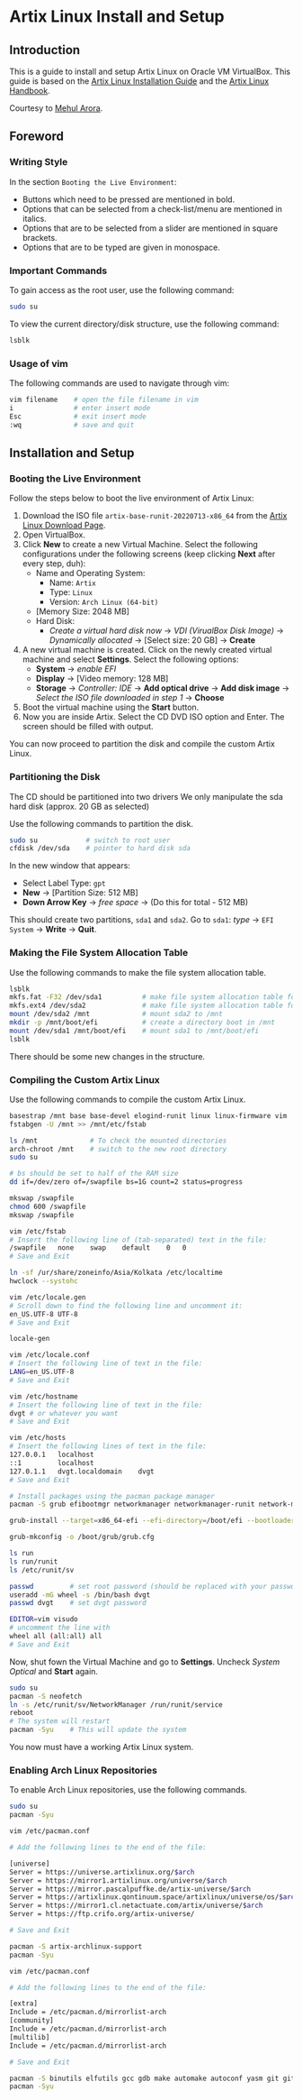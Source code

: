 # Artix Linux Install and Setup

## Introduction

This is a guide to install and setup Artix Linux on Oracle VM VirtualBox. This guide is based on the [Artix Linux Installation Guide](https://artixlinux.org/wiki/Installation_Guide) and the [Artix Linux Handbook](https://artixlinux.org/wiki/Handbook:Contents). 

Courtesy to [Mehul Arora](https://github.com/sociallyencrypted).

## Foreword

### Writing Style

In the section `Booting the Live Environment`:

- Buttons which need to be pressed are mentioned in bold.
- Options that can be selected from a check-list/menu are mentioned in italics.
- Options that are to be selected from a slider are mentioned in square brackets.
- Options that are to be typed are given in monospace.

### Important Commands

To gain access as the root user, use the following command:

```bash
sudo su
```

To view the current directory/disk structure, use the following command:

```bash
lsblk
```

### Usage of vim

The following commands are used to navigate through vim:

```bash
vim filename    # open the file filename in vim
i               # enter insert mode
Esc             # exit insert mode
:wq             # save and quit
```

## Installation and Setup

### Booting the Live Environment

Follow the steps below to boot the live environment of Artix Linux:

1. Download the ISO file `artix-base-runit-20220713-x86_64` from the [Artix Linux Download Page](https://artixlinux.org/download/).
2. Open VirtualBox.
3. Click **New** to create a new Virtual Machine. Select the following configurations under the following screens (keep clicking **Next** after every step, duh):
   - Name and Operating System:
     - Name: `Artix`
     - Type: `Linux`
     - Version: `Arch Linux (64-bit)`
   - [Memory Size: 2048 MB]
   - Hard Disk:
     - *Create a virtual hard disk now* $\rightarrow$ *VDI (VirualBox Disk Image)* $\rightarrow$ *Dynamically allocated* $\rightarrow$ [Select size: 20 GB] $\rightarrow$ **Create**
4. A new virtual machine is created. Click on the newly created virtual machine and select **Settings**. Select the following options:
   - **System** $\rightarrow$ *enable EFI*
   - **Display** $\rightarrow$ [Video memory: 128 MB]
   - **Storage** $\rightarrow$ *Controller: IDE* $\rightarrow$ **Add optical drive** $\rightarrow$ **Add disk image** $\rightarrow$ *Select the ISO file downloaded in step 1* $\rightarrow$ **Choose**
5. Boot the virtual machine using the **Start** button.
6. Now you are inside Artix. Select the CD DVD ISO option and Enter. The screen should be filled with output.

You can now proceed to partition the disk and compile the custom Artix Linux.

### Partitioning the Disk

The CD should be partitioned into two drivers We only manipulate the sda hard disk (approx. 20 GB as selected)

Use the following commands to partition the disk.

```bash
sudo su            # switch to root user
cfdisk /dev/sda    # pointer to hard disk sda
```

In the new window that appears:

- Select Label Type: `gpt`
- **New** $\rightarrow$ [Partition Size: 512 MB]
- **Down Arrow Key** $\rightarrow$ *free space* $\rightarrow$ (Do this for total - 512 MB)

This should create two partitions, `sda1` and `sda2`. Go to `sda1`: *type* $\rightarrow$ `EFI System` $\rightarrow$ **Write** $\rightarrow$ **Quit**.

### Making the File System Allocation Table

Use the following commands to make the file system allocation table.

```bash
lsblk
mkfs.fat -F32 /dev/sda1          # make file system allocation table for sda1
mkfs.ext4 /dev/sda2              # make file system allocation table for sda2
mount /dev/sda2 /mnt             # mount sda2 to /mnt
mkdir -p /mnt/boot/efi           # create a directory boot in /mnt
mount /dev/sda1 /mnt/boot/efi    # mount sda1 to /mnt/boot/efi
lsblk
```

There should be some new changes in the structure.

### Compiling the Custom Artix Linux

Use the following commands to compile the custom Artix Linux.

```bash
basestrap /mnt base base-devel elogind-runit linux linux-firmware vim
fstabgen -U /mnt >> /mnt/etc/fstab

ls /mnt             # To check the mounted directories
arch-chroot /mnt    # switch to the new root directory
sudo su

# bs should be set to half of the RAM size
dd if=/dev/zero of=/swapfile bs=1G count=2 status=progress

mkswap /swapfile
chmod 600 /swapfile
mkswap /swapfile
```

```bash
vim /etc/fstab
# Insert the following line of (tab-separated) text in the file:
/swapfile   none    swap    default    0   0
# Save and Exit
```

```bash
ln -sf /ur/share/zoneinfo/Asia/Kolkata /etc/localtime
hwclock --systohc
```

```bash
vim /etc/locale.gen
# Scroll down to find the following line and uncomment it:
en_US.UTF-8 UTF-8
# Save and Exit
```

```bash
locale-gen
```

```bash
vim /etc/locale.conf
# Insert the following line of text in the file:
LANG=en_US.UTF-8
# Save and Exit
```

```bash
vim /etc/hostname
# Insert the following line of text in the file:
dvgt # or whatever you want
# Save and Exit
```

```bash
vim /etc/hosts
# Insert the following lines of text in the file:
127.0.0.1   localhost
::1         localhost
127.0.1.1   dvgt.localdomain    dvgt
# Save and Exit
```

```bash
# Install packages using the pacman package manager
pacman -S grub efibootmgr networkmanager networkmanager-runit network-manager-applet

grub-install --target=x86_64-efi --efi-directory=/boot/efi --bootloader-id=GRUB

grub-mkconfig -o /boot/grub/grub.cfg

ls run
ls run/runit
ls /etc/runit/sv

passwd         # set root password (should be replaced with your password)
useradd -mG wheel -s /bin/bash dvgt
passwd dvgt    # set dvgt password

EDITOR=vim visudo
# uncomment the line with
wheel all (all:all) all
# Save and Exit
```

Now, shut fown the Virtual Machine and go to **Settings**. Uncheck *System Optical* and **Start** again.

```bash
sudo su
pacman -S neofetch
ln -s /etc/runit/sv/NetworkManager /run/runit/service
reboot
# The system will restart
pacman -Syu    # This will update the system
```

You now must have a working Artix Linux system.

### Enabling Arch Linux Repositories

To enable Arch Linux repositories, use the following commands.

```bash
sudo su
pacman -Syu
```

```bash
vim /etc/pacman.conf

# Add the following lines to the end of the file:

[universe]
Server = https://universe.artixlinux.org/$arch
Server = https://mirror1.artixlinux.org/universe/$arch
Server = https://mirror.pascalpuffke.de/artix-universe/$arch
Server = https://artixlinux.qontinuum.space/artixlinux/universe/os/$arch
Server = https://mirror1.cl.netactuate.com/artix/universe/$arch
Server = https://ftp.crifo.org/artix-universe/

# Save and Exit
```

```bash
pacman -S artix-archlinux-support
pacman -Syu
```

```bash
vim /etc/pacman.conf

# Add the following lines to the end of the file:

[extra]
Include = /etc/pacman.d/mirrorlist-arch
[community]
Include = /etc/pacman.d/mirrorlist-arch
[multilib]
Include = /etc/pacman.d/mirrorlist-arch

# Save and Exit
```

```bash
pacman -S binutils elfutils gcc gdb make automake autoconf yasm git github-cli xz tar vim
pacman -Syu
```
